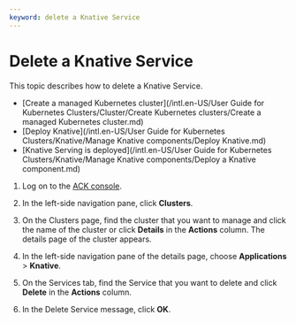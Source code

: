 ```yaml
---
keyword: delete a Knative Service
---
```


# Delete a Knative Service

This topic describes how to delete a Knative Service.

-   [Create a managed Kubernetes cluster](/intl.en-US/User Guide for Kubernetes Clusters/Cluster/Create Kubernetes clusters/Create a managed Kubernetes cluster.md)
-   [Deploy Knative](/intl.en-US/User Guide for Kubernetes Clusters/Knative/Manage Knative components/Deploy Knative.md)
-   [Knative Serving is deployed](/intl.en-US/User Guide for Kubernetes Clusters/Knative/Manage Knative components/Deploy a Knative component.md)

1.  Log on to the [ACK console](https://cs.console.aliyun.com).

2.  In the left-side navigation pane, click **Clusters**.

3.  On the Clusters page, find the cluster that you want to manage and click the name of the cluster or click **Details** in the **Actions** column. The details page of the cluster appears.

4.  In the left-side navigation pane of the details page, choose **Applications** \> **Knative**.

5.  On the Services tab, find the Service that you want to delete and click **Delete** in the **Actions** column.

6.  In the Delete Service message, click **OK**.


